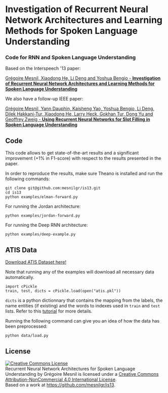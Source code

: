 Investigation of Recurrent Neural Network Architectures and Learning Methods for Spoken Language Understanding
==============================================================================================================

### Code for RNN and Spoken Language Understanding

Based on the Interspeech '13 paper:

[Grégoire Mesnil, Xiaodong He, Li Deng and Yoshua Bengio - **Investigation of Recurrent Neural Network Architectures and Learning Methods for Spoken Language Understanding**](http://www.iro.umontreal.ca/~lisa/pointeurs/RNNSpokenLanguage2013.pdf)

We also have a follow-up IEEE paper:

[Grégoire Mesnil, Yann Dauphin, Kaisheng Yao, Yoshua Bengio, Li Deng, Dilek Hakkani-Tur, Xiaodong He, Larry Heck, Gokhan Tur, Dong Yu and Geoffrey Zweig - **Using Recurrent Neural Networks for Slot Filling in Spoken Language Understanding**](http://www.iro.umontreal.ca/~lisa/pointeurs/taslp_RNNSLU_final_doubleColumn.pdf)

## Code

This code allows to get state-of-the-art results and a significant improvement
(+1% in F1-score) with respect to the results presented in the paper.

In order to reproduce the results, make sure Theano is installed and run the following commands:

```
git clone git@github.com:mesnilgr/is13.git
cd is13
python examples/elman-forward.py
```

For running the Jordan architecture:

```
python examples/jordan-forward.py
```

For running the Deep RNN architecture:
```
python examples/deep-example.py
```

## ATIS Data

[Download ATIS Dataset here!](https://www.dropbox.com/s/3lxl9jsbw0j7h8a/atis.pkl?dl=0)

Note that running any of the examples will download all necessary data
automatically.

```
import cPickle
train, test, dicts = cPickle.load(open("atis.pkl"))
```

`dicts` is a python dictionnary that contains the mapping from the labels, the
name entities (if existing) and the words to indexes used in `train` and `test`
lists. Refer to this [tutorial](http://deeplearning.net/tutorial/rnnslu.html) for more details. 

Running the following command can give you an idea of how the data has been preprocessed:

```
python data/load.py
```

## License

<a rel="license" href="http://creativecommons.org/licenses/by-nc/4.0/"><img alt="Creative Commons License" style="border-width:0" src="https://i.creativecommons.org/l/by-nc/4.0/88x31.png" /></a><br /><span xmlns:dct="http://purl.org/dc/terms/" property="dct:title">Recurrent Neural Network Architectures for Spoken Language Understanding</span> by <span xmlns:cc="http://creativecommons.org/ns#" property="cc:attributionName">Grégoire Mesnil</span> is licensed under a <a rel="license" href="http://creativecommons.org/licenses/by-nc/4.0/">Creative Commons Attribution-NonCommercial 4.0 International License</a>.<br />Based on a work at <a xmlns:dct="http://purl.org/dc/terms/" href="https://github.com/mesnilgr/is13" rel="dct:source">https://github.com/mesnilgr/is13</a>.
